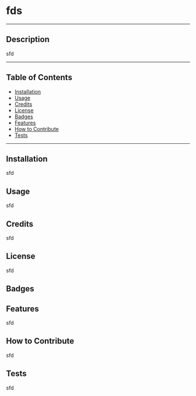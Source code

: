 
        
# fds

---
## Description
sfd

---

## Table of Contents

- [Installation](#installation)
- [Usage](#usage)
- [Credits](#credits)
- [License](#license)
- [Badges](#badges)
- [Features](#features)
- [How to Contribute](#how_to_contribute)
- [Tests](#tests)

---
## Installation
sfd

## Usage
sfd


## Credits
sfd


## License
sfd



## Badges


## Features
sfd

## How to Contribute
sfd


## Tests
sfd


